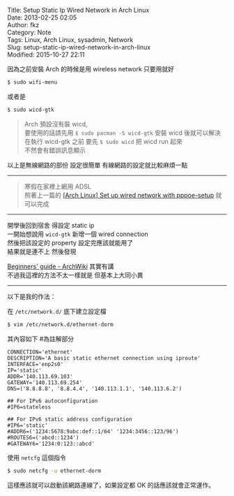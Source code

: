 Title: Setup Static Ip Wired Network in Arch Linux  
Date: 2013-02-25 02:05  
Author: fkz  
Category: Note  
Tags: Linux, Arch Linux, sysadmin, Network  
Slug: setup-static-ip-wired-network-in-arch-linux  
Modified: 2015-10-27 22:11  
  
  
因為之前安裝 Arch 的時候是用 wireless network 只要用就好  
  
```sh  
$ sudo wifi-menu  
```  
  
或者是  
  
```sh  
$ sudo wicd-gtk  
```  
  
> Arch 預設沒有裝 wicd,  
> 要使用的話請先用 `$ sudo pacman -S wicd-gtk` 安裝 wicd 後就可以解決  
> 在執行 wicd-gtk 之前 要先  `$ sudo wicd`  把 wicd run 起來  
> 不然會有錯誤訊息顯示  
  
以上是無線網路的部份 設定很簡單 有線網路的設定就比較麻煩一點  
  
---  
  
> 寒假在家裡上網用 ADSL  
> 照著上一篇的 [[Arch Linux] Set up wired network with pppoe-setup](/posts/2013/02/20/setup-pppoe-wired-network-in-arch-linux/) 就可以完成  
  
---  
  
開學後回到宿舍 得設定 static ip  
一開始想說用 `wicd-gtk` 新增一個 wired connection  
然後把該設定的 property 設定完應該就能用了  
結果就是連不上 然後發現  
  
[Beginners' guide - ArchWiki](https://wiki.archlinux.org/index.php/Beginners%27_guide#Wired) 其實有講  
不過我這裡的方法不太一樣就是 但基本上大同小異  
  
---  
  
以下是我的作法：  
  
在 `/etc/network.d/` 底下建立設定檔  
  
```sh  
$ vim /etc/network.d/ethernet-dorm  
```  
  
其內容如下 #為註解部分  
  
```  
CONNECTION='ethernet'  
DESCRIPTION='A basic static ethernet connection using iproute'  
INTERFACE='enp2s0'  
IP='static'  
ADDR='140.113.69.103'  
GATEWAY='140.113.69.254'  
DNS=('8.8.8.8', '8.8.4.4', '140.113.1.1', '140.113.6.2')  
  
## For IPv6 autoconfiguration  
#IP6=stateless  
  
## For IPv6 static address configuration  
#IP6='static'  
#ADDR6=('1234:5678:9abc:def::1/64' '1234:3456::123/96')  
#ROUTES6=('abcd::1234')  
#GATEWAY6='1234:0:123::abcd'  
```  
  
使用 `netcfg` 這個指令  
  
```sh  
$ sudo netcfg -u ethernet-dorm  
```  
  
這樣應該就可以啟動該網路連線了，如果設定都 OK 的話應該就會正常運作。  
